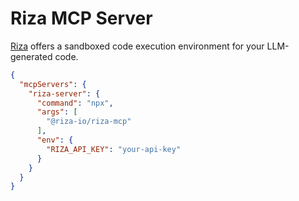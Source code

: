 # Riza MCP Server

[Riza](https://riza.io) offers a sandboxed code execution environment for your LLM-generated code. 

```json
{
  "mcpServers": {
    "riza-server": {
      "command": "npx",
      "args": [
        "@riza-io/riza-mcp"
      ],
      "env": {
        "RIZA_API_KEY": "your-api-key"
      }
    }
  }
}
```
